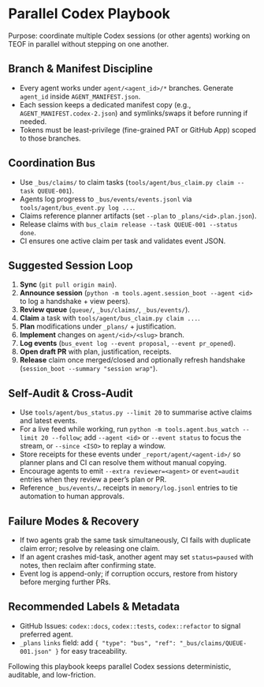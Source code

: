 # Parallel Codex Playbook

Purpose: coordinate multiple Codex sessions (or other agents) working on TEOF in parallel without stepping on one another.

## Branch & Manifest Discipline

- Every agent works under `agent/<agent_id>/*` branches. Generate `agent_id` inside `AGENT_MANIFEST.json`.
- Each session keeps a dedicated manifest copy (e.g., `AGENT_MANIFEST.codex-2.json`) and symlinks/swaps it before running if needed.
- Tokens must be least-privilege (fine-grained PAT or GitHub App) scoped to those branches.

## Coordination Bus

- Use `_bus/claims/` to claim tasks (`tools/agent/bus_claim.py claim --task QUEUE-001`).
- Agents log progress to `_bus/events/events.jsonl` via `tools/agent/bus_event.py log ...`.
- Claims reference planner artifacts (set `--plan` to `_plans/<id>.plan.json`).
- Release claims with `bus_claim release --task QUEUE-001 --status done`.
- CI ensures one active claim per task and validates event JSON.

## Suggested Session Loop

1. **Sync** (`git pull origin main`).
2. **Announce session** (`python -m tools.agent.session_boot --agent <id>` to log a handshake + view peers).
3. **Review queue** (`queue/`, `_bus/claims/`, `_bus/events/`).
4. **Claim** a task with `tools/agent/bus_claim.py claim ...`.
5. **Plan** modifications under `_plans/` + justification.
6. **Implement** changes on `agent/<id>/<slug>` branch.
7. **Log events** (`bus_event log --event proposal`, `--event pr_opened`).
8. **Open draft PR** with plan, justification, receipts.
9. **Release** claim once merged/closed and optionally refresh handshake (`session_boot --summary "session wrap"`).

## Self-Audit & Cross-Audit

- Use `tools/agent/bus_status.py --limit 20` to summarise active claims and latest events.
- For a live feed while working, run `python -m tools.agent.bus_watch --limit 20 --follow`; add `--agent <id>` or `--event status` to focus the stream, or `--since <ISO>` to replay a window.
- Store receipts for these events under `_report/agent/<agent-id>/` so planner plans and CI can resolve them without manual copying.
- Encourage agents to emit `--extra reviewer=<agent>` or `event=audit` entries when they review a peer’s plan or PR.
- Reference `_bus/events/…` receipts in `memory/log.jsonl` entries to tie automation to human approvals.

## Failure Modes & Recovery

- If two agents grab the same task simultaneously, CI fails with duplicate claim error; resolve by releasing one claim.
- If an agent crashes mid-task, another agent may set `status=paused` with notes, then reclaim after confirming state.
- Event log is append-only; if corruption occurs, restore from history before merging further PRs.

## Recommended Labels & Metadata

- GitHub Issues: `codex::docs`, `codex::tests`, `codex::refactor` to signal preferred agent.
- `_plans` `links` field: add `{ "type": "bus", "ref": "_bus/claims/QUEUE-001.json" }` for easy traceability.

Following this playbook keeps parallel Codex sessions deterministic, auditable, and low-friction.
